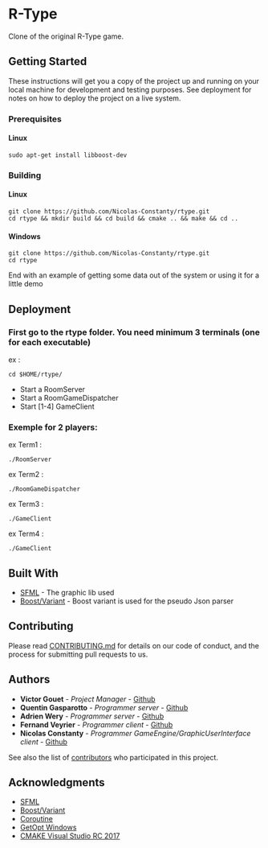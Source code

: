 # R-Type

Clone of the original R-Type game.

## Getting Started

These instructions will get you a copy of the project up and running on your local machine for development and testing purposes. See deployment for notes on how to deploy the project on a live system.

### Prerequisites

#### Linux

```
sudo apt-get install libboost-dev
```

### Building

#### Linux

```
git clone https://github.com/Nicolas-Constanty/rtype.git
cd rtype && mkdir build && cd build && cmake .. && make && cd ..
```

#### Windows

```
git clone https://github.com/Nicolas-Constanty/rtype.git
cd rtype
```

End with an example of getting some data out of the system or using it for a little demo

## Deployment

### First go to the rtype folder. You need minimum 3 terminals (one for each executable)

ex :
```
cd $HOME/rtype/
```

* Start a RoomServer
* Start a RoomGameDispatcher
* Start [1-4] GameClient

### Exemple for 2 players:

ex Term1 :
```
./RoomServer
```

ex Term2 :
```
./RoomGameDispatcher
```

ex Term3 :
```
./GameClient
```

ex Term4 :
```
./GameClient
```

## Built With

* [SFML](http://www.sfml-dev.org/download-fr.php) - The graphic lib used
* [Boost/Variant](http://www.boost.org/doc/libs/1_60_0/doc/html/variant.html) - Boost variant is used for the pseudo Json parser

## Contributing

Please read [CONTRIBUTING.md](https://gist.github.com/PurpleBooth/b24679402957c63ec426) for details on our code of conduct, and the process for submitting pull requests to us.

## Authors

* **Victor Gouet** - *Project Manager* - [Github](https://github.com/Gouet)
* **Quentin Gasparotto** - *Programmer server* - [Github](https://github.com/GasparQ)
* **Adrien Wery** - *Programmer server* - [Github](https://github.com/Adpa18)
* **Fernand Veyrier** - *Programmer client* - [Github](https://github.com/FernandVEYRIER)
* **Nicolas Constanty** - *Programmer GameEngine/GraphicUserInterface client* - [Github](https://github.com/Nicolas-Constanty)

See also the list of [contributors](https://github.com/Nicolas-Constanty/rtype/graphs/contributors) who participated in this project.

## Acknowledgments

* [SFML](http://www.sfml-dev.org/download-fr.php)
* [Boost/Variant](http://www.boost.org/doc/libs/1_60_0/doc/html/variant.html)
* [Coroutine](https://github.com/tonbit/coroutine)
* [GetOpt Windows](https://github.com/skandhurkat/Getopt-for-Visual-Studio/blob/master/getopt.h)
* [CMAKE Visual Studio RC 2017](https://blogs.msdn.microsoft.com/vcblog/2016/10/05/cmake-support-in-visual-studio/)
